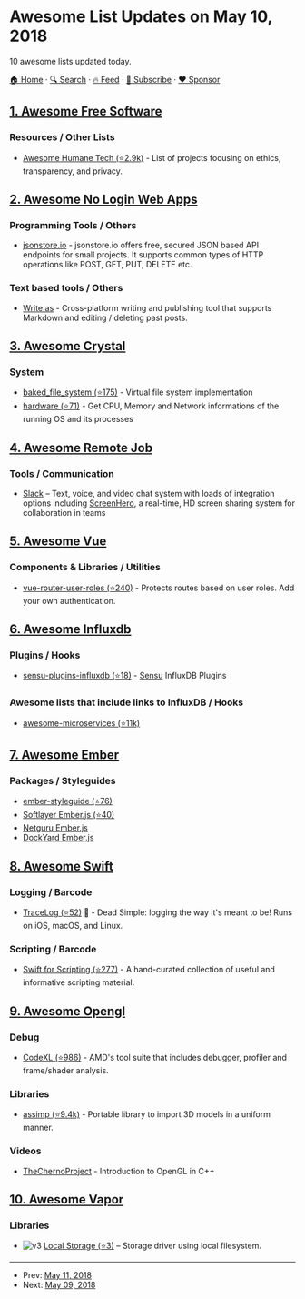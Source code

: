 # Awesome List Updates on May 10, 2018

10 awesome lists updated today.

[🏠 Home](/README.md) · [🔍 Search](https://www.trackawesomelist.com/search/) · [🔥 Feed](https://www.trackawesomelist.com/rss.xml) · [📮 Subscribe](https://trackawesomelist.us17.list-manage.com/subscribe?u=d2f0117aa829c83a63ec63c2f&id=36a103854c) · [❤️  Sponsor](https://github.com/sponsors/theowenyoung)



## [1. Awesome Free Software](/content/johnjago/awesome-free-software/README.md)

### Resources / Other Lists

*   [Awesome Humane Tech (⭐2.9k)](https://github.com/engagingspaces/awesome-humane-tech) - List of projects focusing on ethics, transparency, and privacy.

## [2. Awesome No Login Web Apps](/content/aviaryan/awesome-no-login-web-apps/README.md)

### Programming Tools / Others

*   [jsonstore.io](https://www.jsonstore.io/) - jsonstore.io offers free, secured JSON based API endpoints for small projects. It supports common types of HTTP operations like POST, GET, PUT, DELETE etc.

### Text based tools / Others

*   [Write.as](https://write.as/) - Cross-platform writing and publishing tool that supports Markdown and editing / deleting past posts.

## [3. Awesome Crystal](/content/veelenga/awesome-crystal/README.md)

### System

*   [baked\_file\_system (⭐175)](https://github.com/schovi/baked_file_system) - Virtual file system implementation
*   [hardware (⭐71)](https://github.com/crystal-community/hardware) - Get CPU, Memory and Network informations of the running OS and its processes

## [4. Awesome Remote Job](/content/lukasz-madon/awesome-remote-job/README.md)

### Tools / Communication

*   [Slack](https://slack.com/) – Text, voice, and video chat system with loads of integration options including [ScreenHero](https://screenhero.com), a real-time, HD screen sharing system for collaboration in teams

## [5. Awesome Vue](/content/vuejs/awesome-vue/README.md)

### Components & Libraries / Utilities

*   [vue-router-user-roles (⭐240)](https://github.com/anthonygore/vue-router-user-roles) - Protects routes based on user roles. Add your own authentication.

## [6. Awesome Influxdb](/content/mark-rushakoff/awesome-influxdb/README.md)

### Plugins / Hooks

*   [sensu-plugins-influxdb (⭐18)](https://github.com/sensu-plugins/sensu-plugins-influxdb) - [Sensu](https://sensu.io/) InfluxDB Plugins

### Awesome lists that include links to InfluxDB / Hooks

*   [awesome-microservices (⭐11k)](https://github.com/mfornos/awesome-microservices)

## [7. Awesome Ember](/content/ember-community-russia/awesome-ember/README.md)

### Packages / Styleguides

*   [ember-styleguide (⭐76)](https://github.com/ember-learn/ember-styleguide)
*   [Softlayer Ember.js (⭐40)](https://github.com/softlayer/ember-style-guide)
*   [Netguru Ember.js](https://github.com/netguru/ember-styleguide)
*   [DockYard Ember.js](https://github.com/DockYard/styleguides/blob/master/engineering/ember.md)

## [8. Awesome Swift](/content/matteocrippa/awesome-swift/README.md)

### Logging / Barcode

*   [TraceLog (⭐52)](https://github.com/tonystone/tracelog) :penguin: - Dead Simple: logging the way it's meant to be!  Runs on iOS, macOS, and Linux.

### Scripting / Barcode

*   [Swift for Scripting (⭐277)](https://github.com/artemnovichkov/Swift-For-Scripting) - A hand-curated collection of useful and informative scripting material.

## [9. Awesome Opengl](/content/eug/awesome-opengl/README.md)

### Debug

*   [CodeXL (⭐986)](https://github.com/GPUOpen-Tools/CodeXL) - AMD's tool suite that includes debugger, profiler and frame/shader analysis.

### Libraries

*   [assimp (⭐9.4k)](https://github.com/assimp/assimp) - Portable library to import 3D models in a uniform manner.

### Videos

*   [TheChernoProject](https://www.youtube.com/playlist?list=PLlrATfBNZ98foTJPJ_Ev03o2oq3-GGOS2) - Introduction to OpenGL in C++

## [10. Awesome Vapor](/content/vapor-community/awesome-vapor/README.md)

### Libraries

*   ![v3](https://github.com/vapor-community/awesome-vapor/raw/main/img/vapor-3.png) [Local Storage (⭐3)](https://github.com/gperdomor/local-storage) – Storage driver using local filesystem.

---

- Prev: [May 11, 2018](/content/2018/05/11/README.md)
- Next: [May 09, 2018](/content/2018/05/09/README.md)